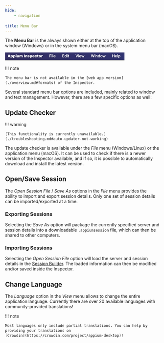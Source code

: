 ```yaml
---
hide:
    - navigation

title: Menu Bar
---
```


The **Menu Bar** is the always shown either at the top of the application window (Windows) or in the
system menu bar (macOS).

![macOS Menu Bar](assets/images/menu-bar-macos.png)

!!! note

    The menu bar is not available in the [web app version](./overview.md#formats) of the Inspector.

Several standard menu bar options are included, mainly related to window and text management.
However, there are a few specific options as well:

## Update Checker

!!! warning

    [This functionality is currently unavailable.](./troubleshooting.md#auto-updater-not-working)

The update checker is available under the _File_ menu (Windows/Linux) or the application menu
(macOS). It can be used to check if there is a newer version of the Inspector available, and if so,
it is possible to automatically download and install the latest version.

## Open/Save Session

The _Open Session File_ / _Save As_ options in the _File_ menu provides the ability to import and
export session details. Only one set of session details can be imported/exported at a time.

### Exporting Sessions

Selecting the _Save As_ option will package the currently specified server and session details into
a downloadable `.appiumsession` file, which can then be shared to other computers.

### Importing Sessions

Selecting the _Open Session File_ option will load the server and session details in the
[Session Builder](./session-builder/index.md). The loaded information can then be modified and/or
saved inside the Inspector.

## Change Language

The _Language_ option in the _View_ menu allows to change the entire application language. Currently
there are over 20 available languages with community-provided translations!

!!! note

    Most languages only include partial translations. You can help by providing your translations on
    [Crowdin](https://crowdin.com/project/appium-desktop)!

